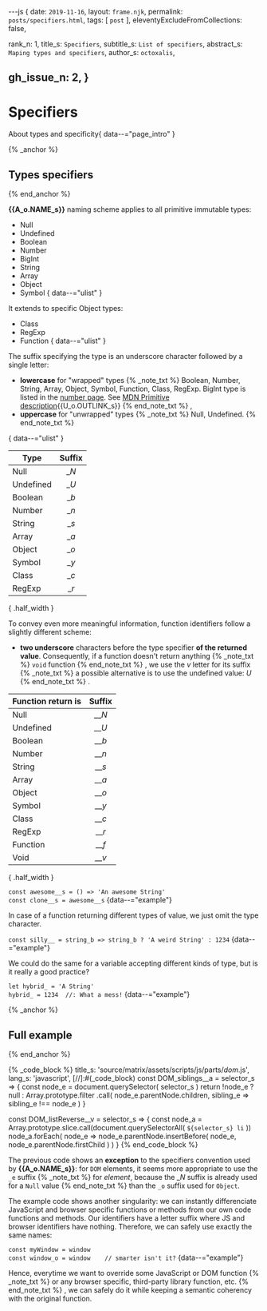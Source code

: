 ---js
{
  date:      `2019-11-16`,
  layout:    `frame.njk`,
  permalink: `posts/specifiers.html`,
  tags:      [ `post` ],
  eleventyExcludeFromCollections: false,

  rank_n:     1,
  title_s:    `Specifiers`,
  subtitle_s: `List of specifiers`,
  abstract_s: `Maping types and specifiers`,
  author_s:   `octoxalis`,
  
  gh_issue_n: 2,
}
---
[comment]: # (======== Post ========)
# Specifiers

About types and specificity{ data--="page_intro" }

{% _anchor %}
## Types specifiers
{% end_anchor %}

<slot-slice>
<slot-css lib_table/>

**{{A_o.NAME_s}}** naming scheme applies to all primitive immutable types:

+ Null
+ Undefined
+ Boolean
+ Number
+ BigInt
+ String
+ Array
+ Object
+ Symbol
{ data--="ulist" }


It extends to specific Object types:

+ Class
+ RegExp
+ Function
{ data--="ulist" }


The suffix specifying the type is an underscore character followed by a single letter:
+ **lowercase** for "wrapped" types
{% _note_txt %}
Boolean, Number, String, Array, Object, Symbol, Function, Class, RegExp.
BigInt type is listed in the [number page].
See [ MDN Primitive description]{{U_o.OUTLINK_s}}
{% end_note_txt %}
,
+ **uppercase** for "unwrapped" types
{% _note_txt %}
Null, Undefined.
{% end_note_txt %}

{ data--="ulist" }

| Type       | Suffix |
| -----------|:------:|
| Null       | __N_   |
| Undefined  | __U_   |
| Boolean    | __b_   |
| Number     | __n_   |
| String     | __s_   |
| Array      | __a_   |
| Object     | __o_   |
| Symbol     | __y_   |
| Class      | __c_   |
| RegExp     | __r_   |

{ .half_width }

To convey even more meaningful information, function identifiers follow a slightly different scheme:
+ **two underscore** characters before the type specifier **of the returned value**.
Consequently, if a function doesn't return anything
{% _note_txt %}
`void` function
{% end_note_txt %}
, we use the _v_ letter for its suffix
{% _note_txt %}
a possible alternative is to use the undefined value: _U_
{% end_note_txt %}
.

| Function return is | Suffix |
| -------------------|:------:|
| Null               | ___N_  |
| Undefined          | ___U_  |
| Boolean            | ___b_  |
| Number             | ___n_  |
| String             | ___s_  |
| Array              | ___a_  |
| Object             | ___o_  |
| Symbol             | ___y_  |
| Class              | ___c_  |
| RegExp             | ___r_  |
| Function           | ___f_  |
| Void               | ___v_  |

{ .half_width }


`const awesome__s = () => 'An awesome String'`  
`const clone__s = awesome__s`
{data--="example"}


In case of a function returning different types of value, we just omit the type character.


`const silly__ = string_b => string_b ? 'A weird String' : 1234`
{data--="example"}


We could do the same for a variable accepting different kinds of type, but is it really a good practice?


`let hybrid_ = 'A String'`  
`hybrid_ = 1234  //: What a mess!`
{data--="example"}

</slot-slice>

{% _anchor %}
## Full example
{% end_anchor %}

<slot-slice>
<slot-css prism_css/>
<slot-css prism_ui/>
<slot-js prism_js/>


{% _code_block %}
    title_s: 'source/matrix/assets/scripts/js/parts/_dom_.js',
    lang_s: 'javascript',
[//]:#(_code_block)
const DOM_siblings__a = selector_s =>
{
  const node_e = document.querySelector( selector_s )
  return !node_e ?
    null :
    Array.prototype.filter
      .call( node_e.parentNode.children, sibling_e => sibling_e !== node_e )
}

const DOM_listReverse__v = selector_s =>
{
  const node_a = Array.prototype.slice.call(document.querySelectorAll( `${selector_s} li` ))
  node_a.forEach( node_e => node_e.parentNode.insertBefore( node_e, node_e.parentNode.firstChild ) )
}
{% end_code_block %}


The previous code shows an **exception** to the specifiers convention used by **{{A_o.NAME_s}}**: for `DOM` elements, it seems more appropriate to use the `_e` suffix
{% _note_txt %}
for _element_, because the __N_ suffix is already used for a `Null` value
{% end_note_txt %}
than the `_o` suffix used for `Object`.


The example code shows another singularity: we can instantly differenciate JavaScript and browser specific functions or methods from our own code functions and methods.
Our identifiers have a letter suffix where JS and browser identifiers have nothing. Therefore, we can safely use exactly the same names:

`const myWindow = window`  
`const window_o = window    // smarter isn't it?`
{data--="example"}

Hence, everytime we want to override some JavaScript or DOM function
{% _note_txt %}
or any browser specific, third-party library function, etc.
{% end_note_txt %}
, we can safely do it while keeping a semantic coherency with the original function.

</slot-slice>

[comment]: # (======== Links ========)

[ MDN Primitive description]: https://developer.mozilla.org/en-US/docs/Glossary/Primitive
[number page]: ./numbers.html